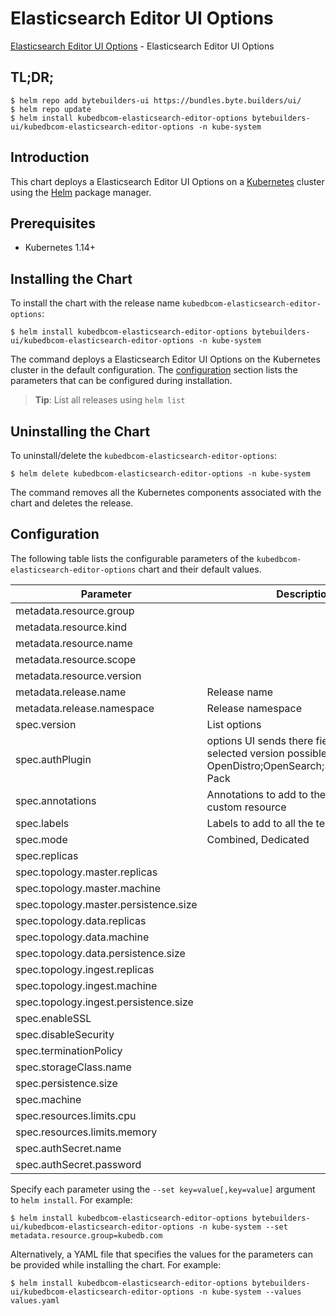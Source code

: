 # Elasticsearch Editor UI Options

[Elasticsearch Editor UI Options](https://byte.builders) - Elasticsearch Editor UI Options

## TL;DR;

```console
$ helm repo add bytebuilders-ui https://bundles.byte.builders/ui/
$ helm repo update
$ helm install kubedbcom-elasticsearch-editor-options bytebuilders-ui/kubedbcom-elasticsearch-editor-options -n kube-system
```

## Introduction

This chart deploys a Elasticsearch Editor UI Options on a [Kubernetes](http://kubernetes.io) cluster using the [Helm](https://helm.sh) package manager.

## Prerequisites

- Kubernetes 1.14+

## Installing the Chart

To install the chart with the release name `kubedbcom-elasticsearch-editor-options`:

```console
$ helm install kubedbcom-elasticsearch-editor-options bytebuilders-ui/kubedbcom-elasticsearch-editor-options -n kube-system
```

The command deploys a Elasticsearch Editor UI Options on the Kubernetes cluster in the default configuration. The [configuration](#configuration) section lists the parameters that can be configured during installation.

> **Tip**: List all releases using `helm list`

## Uninstalling the Chart

To uninstall/delete the `kubedbcom-elasticsearch-editor-options`:

```console
$ helm delete kubedbcom-elasticsearch-editor-options -n kube-system
```

The command removes all the Kubernetes components associated with the chart and deletes the release.

## Configuration

The following table lists the configurable parameters of the `kubedbcom-elasticsearch-editor-options` chart and their default values.

|               Parameter               |                                                    Description                                                    |           Default            |
|---------------------------------------|-------------------------------------------------------------------------------------------------------------------|------------------------------|
| metadata.resource.group               |                                                                                                                   | <code>kubedb.com</code>      |
| metadata.resource.kind                |                                                                                                                   | <code>Elasticsearch</code>   |
| metadata.resource.name                |                                                                                                                   | <code>elasticsearches</code> |
| metadata.resource.scope               |                                                                                                                   | <code>Namespaced</code>      |
| metadata.resource.version             |                                                                                                                   | <code>v1alpha2</code>        |
| metadata.release.name                 | Release name                                                                                                      | <code>""</code>              |
| metadata.release.namespace            | Release namespace                                                                                                 | <code>""</code>              |
| spec.version                          | List options                                                                                                      | <code>xpack-7.13.2</code>    |
| spec.authPlugin                       | options UI sends there fields based on selected version possible values: OpenDistro;OpenSearch;SearchGuard;X-Pack | <code>X-Pack</code>          |
| spec.annotations                      | Annotations to add to the database custom resource                                                                | <code>{}</code>              |
| spec.labels                           | Labels to add to all the template objects                                                                         | <code>{}</code>              |
| spec.mode                             | Combined, Dedicated                                                                                               | <code>Combined</code>        |
| spec.replicas                         |                                                                                                                   | <code>3</code>               |
| spec.topology.master.replicas         |                                                                                                                   | <code>3</code>               |
| spec.topology.master.machine          |                                                                                                                   | <code>""</code>              |
| spec.topology.master.persistence.size |                                                                                                                   | <code>1Gi</code>             |
| spec.topology.data.replicas           |                                                                                                                   | <code>3</code>               |
| spec.topology.data.machine            |                                                                                                                   | <code>""</code>              |
| spec.topology.data.persistence.size   |                                                                                                                   | <code>10Gi</code>            |
| spec.topology.ingest.replicas         |                                                                                                                   | <code>2</code>               |
| spec.topology.ingest.machine          |                                                                                                                   | <code>""</code>              |
| spec.topology.ingest.persistence.size |                                                                                                                   | <code>1Gi</code>             |
| spec.enableSSL                        |                                                                                                                   | <code>true</code>            |
| spec.disableSecurity                  |                                                                                                                   | <code>false</code>           |
| spec.terminationPolicy                |                                                                                                                   | <code>WipeOut</code>         |
| spec.storageClass.name                |                                                                                                                   | <code>standard</code>        |
| spec.persistence.size                 |                                                                                                                   | <code>10Gi</code>            |
| spec.machine                          |                                                                                                                   | <code>""</code>              |
| spec.resources.limits.cpu             |                                                                                                                   | <code>".5"</code>            |
| spec.resources.limits.memory          |                                                                                                                   | <code>1024Mi</code>          |
| spec.authSecret.name                  |                                                                                                                   | <code>""</code>              |
| spec.authSecret.password              |                                                                                                                   | <code>""</code>              |


Specify each parameter using the `--set key=value[,key=value]` argument to `helm install`. For example:

```console
$ helm install kubedbcom-elasticsearch-editor-options bytebuilders-ui/kubedbcom-elasticsearch-editor-options -n kube-system --set metadata.resource.group=kubedb.com
```

Alternatively, a YAML file that specifies the values for the parameters can be provided while
installing the chart. For example:

```console
$ helm install kubedbcom-elasticsearch-editor-options bytebuilders-ui/kubedbcom-elasticsearch-editor-options -n kube-system --values values.yaml
```
